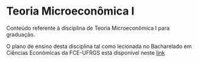# Teoria Microeconômica I
Conteúdo referente à disciplina de Teoria Microeconômica I para graduação.

O plano de ensino desta disciplina tal como lecionada no Bacharelado em Ciências Econômicas da FCE-UFRGS está disponível neste [link](https://docs.google.com/document/d/1eBHIUzgWjMuoDdoCgR60rqCvcmuiYE3_mkdDr4koMdA/edit?usp=sharing)
